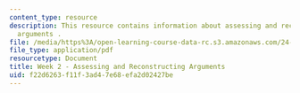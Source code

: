 ```yaml
---
content_type: resource
description: This resource contains information about assessing and reconstructing
  arguments .
file: /media/https%3A/open-learning-course-data-rc.s3.amazonaws.com/24-04j-justice-spring-2012/f22d6263f11f3ad47e68efa2d02427be_MIT24_04JS12_Week2.pdf
file_type: application/pdf
resourcetype: Document
title: Week 2 - Assessing and Reconstructing Arguments
uid: f22d6263-f11f-3ad4-7e68-efa2d02427be
---
```

